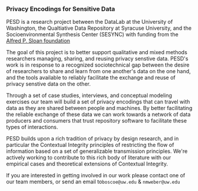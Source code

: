 ### Privacy Encodings for Sensitive Data

PESD is a research project between the DataLab at the University of Washington, the Qualtiative Data Repository at Syracuse University, and the Socioenvironmental Synthesis Center (SESYNC) with funding from the [Alfred P. Sloan foundation]()

The goal of this project is to better support qualitative and mixed methods researchers managing, sharing, and reusing privacy senstive data. PESD's work is in response to a recognized sociotechnical gap between the desire of researchers to share and learn from one another's data on the one hand, and the tools available to reliably facilitate the exchange and reuse of privacy senstive data on the other. 

Through a set of case studies, interviews, and conceptual modeling exercises our team will build a set of privacy encodings that can travel with data as they are shared between people and machines. By better facilitating the reliable exchange of these data we can work towards a network of data producers and consumers that trust repository software to facilitate these types of interactions.  

PESD builds upon a rich tradition of privacy by design research, and in particular the Contextual Integrity principles of restricting the flow of information based on a set of generalizable transmission principles. We're actively working to contribute to this rich body of literature with our empirical cases and theoretical extensions of Contextual Integrity.   

If you are interested in getting involved in our work please contact one of our team members, or send an email to`boscoe@uw.edu` & `nmweber@uw.edu` 

